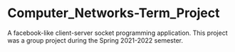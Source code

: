 # Computer_Networks-Term_Project

 A facebook-like client-server socket programming application. This project was a group project during the Spring 2021-2022 semester.
